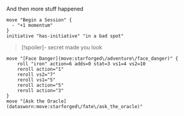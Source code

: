 And then more stuff happened

```iron-vault-mechanics
move "Begin a Session" {
  - "+1 momentum"
}
initiative "has-initiative" "in a bad spot"
```
> [!spoiler]- secret
> made you look
```iron-vault-mechanics
move "[Face Danger](move:starforged\/adventure\/face_danger)" {
    roll "iron" action=6 adds=0 stat=3 vs1=4 vs2=10
    reroll action="1"
    reroll vs2="7"
    reroll vs1="5"
    reroll action="5"
    reroll action="3"
}
move "[Ask the Oracle](datasworn:move:starforged\/fate\/ask_the_oracle)"

```

